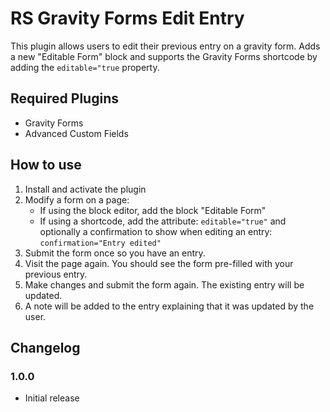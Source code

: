 # RS Gravity Forms Edit Entry

This plugin allows users to edit their previous entry on a gravity form. Adds a new "Editable Form" block and supports the Gravity Forms shortcode by adding the <code>editable="true</code> property.

## Required Plugins

* Gravity Forms
* Advanced Custom Fields

## How to use

1. Install and activate the plugin
2. Modify a form on a page:
   * If using the block editor, add the block "Editable Form"
   * If using a shortcode, add the attribute: `editable="true"` and optionally a confirmation to show when editing an entry: `confirmation="Entry edited"`
3. Submit the form once so you have an entry.
4. Visit the page again. You should see the form pre-filled with your previous entry.
5. Make changes and submit the form again. The existing entry will be updated.
6. A note will be added to the entry explaining that it was updated by the user.

## Changelog

### 1.0.0

* Initial release
